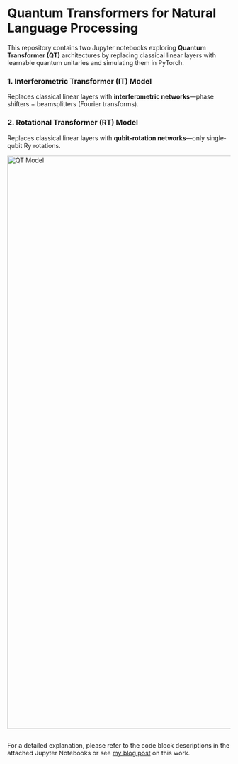 # Quantum Transformers for Natural Language Processing


This repository contains two Jupyter notebooks exploring **Quantum Transformer (QT)** architectures by replacing classical linear layers with learnable quantum unitaries and simulating them in PyTorch.


### 1. Interferometric Transformer (IT) Model
Replaces classical linear layers with **interferometric networks**—phase shifters + beamsplitters (Fourier transforms).  


### 2. Rotational Transformer (RT) Model
Replaces classical linear layers with **qubit‐rotation networks**—only single‐qubit Ry rotations.  

<img width="1294" alt="QT Model" src="https://github.com/user-attachments/assets/7f8d4354-a0ad-463b-a72a-28e2ea89c0f4" />

##

For a detailed explanation, please refer to the code block descriptions in the attached Jupyter Notebooks or see [my blog post](https://medium.com/@arunsehrawat2/quantum-transformers-for-natural-language-processing-3045eb2b2b34) on this work.
